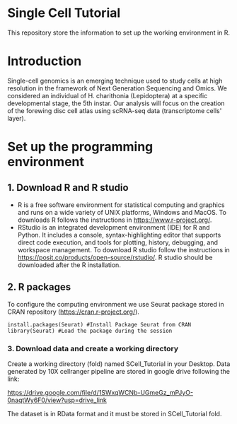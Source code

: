 # Single Cell Tutorial
This repository store the information to set up the working environment in R.

# Introduction
Single-cell genomics is an emerging technique used to study cells at high resolution in the framework of Next Generation Sequencing and Omics. We considered an individual of H. charithonia (Lepidoptera) at a specific developmental stage, the 5th instar. Our analysis will focus on the creation of the forewing disc cell atlas using scRNA-seq data (transcriptome cells' layer).

# Set up the programming environment
## 1. Download R and R studio
* R is a free software environment for statistical computing and graphics and runs on a wide variety of UNIX platforms, Windows and MacOS. To downloads R follows the instructions in https://www.r-project.org/.
* RStudio is an integrated development environment (IDE) for R and Python. It includes a console, syntax-highlighting editor that supports direct code execution, and tools for plotting, history, debugging, and workspace management. To download R studio follow the instructions in https://posit.co/products/open-source/rstudio/. R studio should be downloaded after the R installation.

## 2. R packages
To configure the computing environment we use Seurat package stored in CRAN repository (https://cran.r-project.org/).

```{r}
install.packages(Seurat) #Install Package Seurat from CRAN
library(Seurat) #Load the package during the session
```
### 3. Download data and create a working directory
Create a working directory (fold) named SCell_Tutorial in your Desktop.
Data generated by 10X cellranger pipeline are stored in google drive following the link:

https://drive.google.com/file/d/1SWxqWCNb-UGmeGz_mPJyO-0naqtWy6F0/view?usp=drive_link

The dataset is in RData format and it must be stored in SCell_Tutorial fold. 


